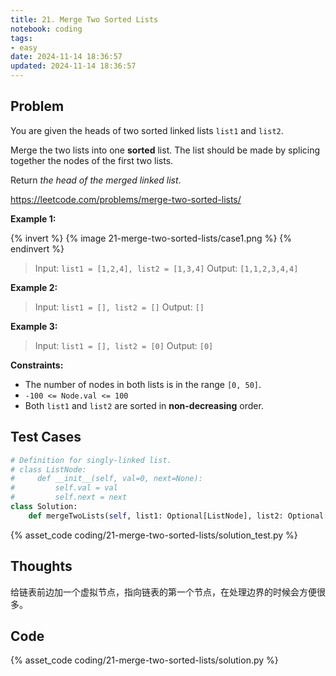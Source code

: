 ```yaml
---
title: 21. Merge Two Sorted Lists
notebook: coding
tags:
- easy
date: 2024-11-14 18:36:57
updated: 2024-11-14 18:36:57
---
```

## Problem

You are given the heads of two sorted linked lists `list1` and `list2`.

Merge the two lists into one **sorted** list. The list should be made by splicing together the nodes of the first two lists.

Return _the head of the merged linked list_.

<https://leetcode.com/problems/merge-two-sorted-lists/>

**Example 1:**

{% invert %}
{% image 21-merge-two-sorted-lists/case1.png %}
{% endinvert %}

> Input: `list1 = [1,2,4], list2 = [1,3,4]`
> Output: `[1,1,2,3,4,4]`

**Example 2:**

> Input: `list1 = [], list2 = []`
> Output: `[]`

**Example 3:**

> Input: `list1 = [], list2 = [0]`
> Output: `[0]`

**Constraints:**

- The number of nodes in both lists is in the range `[0, 50]`.
- `-100 <= Node.val <= 100`
- Both `list1` and `list2` are sorted in **non-decreasing** order.

## Test Cases

``` python
# Definition for singly-linked list.
# class ListNode:
#     def __init__(self, val=0, next=None):
#         self.val = val
#         self.next = next
class Solution:
    def mergeTwoLists(self, list1: Optional[ListNode], list2: Optional[ListNode]) -> Optional[ListNode]:
```

{% asset_code coding/21-merge-two-sorted-lists/solution_test.py %}

## Thoughts

给链表前边加一个虚拟节点，指向链表的第一个节点，在处理边界的时候会方便很多。

## Code

{% asset_code coding/21-merge-two-sorted-lists/solution.py %}
